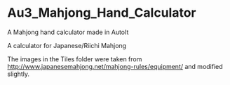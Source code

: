 # Au3_Mahjong_Hand_Calculator
A Mahjong hand calculator made in AutoIt

A calculator for Japanese/Riichi Mahjong

The images in the Tiles folder were taken from http://www.japanesemahjong.net/mahjong-rules/equipment/ and modified slightly.
